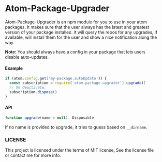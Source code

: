 Atom-Package-Upgrader
=====================

Atom-Package-Upgrader is an npm module for you to use in your atom packages. It makes sure that the user always has the latest and greatest version of your package installed.
It will query the repos for any upgrades, if available, will install them for the user and show a nice notification along the way.

__Note:__ You should always have a config in your package that lets users disable auto-updates.

#### Example

```js
if (atom.config.get('my-package.autoUpdate')) {
  const subscription = require('atom-package-upgrader').upgrade()
  // On deactivate:
  subscription.dispose()
}
```

#### API

```js
function upgrade(name = null): Disposable
```

If no name is provided to upgrade, it tries to guess based on `__dirname`.

### LICENSE

This project is licensed under the terms of MIT license, See the license file or contact me for more info.
